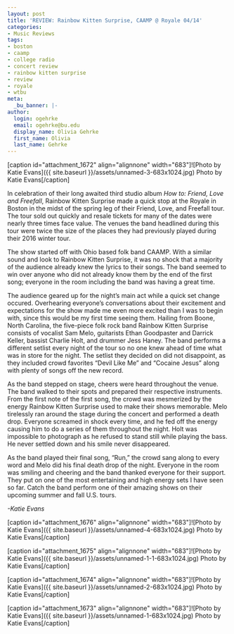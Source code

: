 ```yaml
---
layout: post
title: 'REVIEW: Rainbow Kitten Surprise, CAAMP @ Royale 04/14'
categories:
- Music Reviews
tags:
- boston
- caamp
- college radio
- concert review
- rainbow kitten surprise
- review
- royale
- wtbu
meta:
  _bu_banner: |-
author:
  login: ogehrke
  email: ogehrke@bu.edu
  display_name: Olivia Gehrke
  first_name: Olivia
  last_name: Gehrke
---
```

\[caption id="attachment\_1672" align="alignnone" width="683"\]![Photo by Katie Evans]({{ site.baseurl }}/assets/unnamed-3-683x1024.jpg) Photo by Katie Evans\[/caption\]

In celebration of their long awaited third studio album _How to: Friend, Love and Freefall_, Rainbow Kitten Surprise made a quick stop at the Royale in Boston in the midst of the spring leg of their Friend, Love, and Freefall tour. The tour sold out quickly and resale tickets for many of the dates were nearly three times face value. The venues the band headlined during this tour were twice the size of the places they had previously played during their 2016 winter tour.

The show started off with Ohio based folk band CAAMP. With a similar sound and look to Rainbow Kitten Surprise, it was no shock that a majority of the audience already knew the lyrics to their songs. The band seemed to win over anyone who did not already know them by the end of the first song; everyone in the room including the band was having a great time.

The audience geared up for the night’s main act while a quick set change occured. Overhearing everyone’s conversations about their excitement and expectations for the show made me even more excited than I was to begin with, since this would be my first time seeing them. Hailing from Boone, North Carolina, the five-piece folk rock band Rainbow Kitten Surprise consists of vocalist Sam Melo, guitarists Ethan Goodpaster and Darrick Keller, bassist Charlie Holt, and drummer Jess Haney. The band performs a different setlist every night of the tour so no one knew ahead of time what was in store for the night. The setlist they decided on did not disappoint, as they included crowd favorites “Devil Like Me” and “Cocaine Jesus” along with plenty of songs off the new record.

As the band stepped on stage, cheers were heard throughout the venue. The band walked to their spots and prepared their respective instruments. From the first note of the first song, the crowd was mesmerized by the energy Rainbow Kitten Surprise used to make their shows memorable. Melo tirelessly ran around the stage during the concert and performed a death drop. Everyone screamed in shock every time, and he fed off the energy causing him to do a series of them throughout the night. Holt was impossible to photograph as he refused to stand still while playing the bass. He never settled down and his smile never disappeared.

As the band played their final song, “Run,” the crowd sang along to every word and Melo did his final death drop of the night. Everyone in the room was smiling and cheering and the band thanked everyone for their support. They put on one of the most entertaining and high energy sets I have seen so far. Catch the band perform one of their amazing shows on their upcoming summer and fall U.S. tours.

_\-Katie Evans_

\[caption id="attachment\_1676" align="alignnone" width="683"\]![Photo by Katie Evans]({{ site.baseurl }}/assets/unnamed-4-683x1024.jpg) Photo by Katie Evans\[/caption\]

\[caption id="attachment\_1675" align="alignnone" width="683"\]![Photo by Katie Evans]({{ site.baseurl }}/assets/unnamed-1-1-683x1024.jpg) Photo by Katie Evans\[/caption\]

\[caption id="attachment\_1674" align="alignnone" width="683"\]![Photo by Katie Evans]({{ site.baseurl }}/assets/unnamed-2-683x1024.jpg) Photo by Katie Evans\[/caption\]

\[caption id="attachment\_1673" align="alignnone" width="683"\]![Photo by Katie Evans]({{ site.baseurl }}/assets/unnamed-1-683x1024.jpg) Photo by Katie Evans\[/caption\]